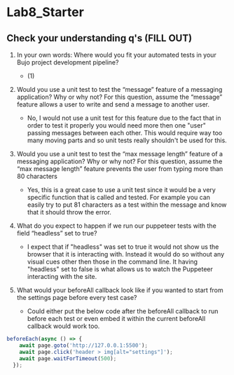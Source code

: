 # Lab8_Starter

## Check your understanding q's (FILL OUT)
1. In your own words: Where would you fit your automated tests in your Bujo project development pipeline? 
   - (1)

2. Would you use a unit test to test the “message” feature of a messaging application? Why or why not? For this question, assume the “message” feature allows a user to write and send a message to another user.
   - No, I would not use a unit test for this feature due to the fact that in order to test it properly you would need more then one "user" passing messages between each other. This would require way too many moving parts and so unit tests really shouldn't be used for this. 

3. Would you use a unit test to test the “max message length” feature of a messaging application? Why or why not? For this question, assume the “max message length” feature prevents the user from typing more than 80 characters
   - Yes, this is a great case to use a unit test since it would be a very specific function that is called and tested. For example you can easily try to put 81 characters as a test within the message and know that it should throw the error.

4. What do you expect to happen if we run our puppeteer tests with the field “headless” set to true?
   - I expect that if "headless" was set to true it would not show us the browser that it is interacting with. Instead it would do so without any visual cues other then those in the command line. It having "headless" set to false is what allows us to watch the Puppeteer interacting with the site.

5. What would your beforeAll callback look like if you wanted to start from the settings page before every test case? 
   - Could either put the below code after the beforeAll callback to run before each test or even embed it within the current beforeAll callback would work too.
```js
beforeEach(async () => {
    await page.goto('http://127.0.0.1:5500');  
    await page.click('header > img[alt="settings"]');  
    await page.waitForTimeout(500);  
  });
```
